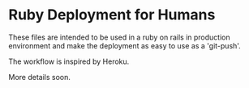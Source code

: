 Ruby Deployment for Humans
==========================

These files are intended to be used in a ruby on rails in production environment and make the deployment as easy to use as a 'git-push'.

The workflow is inspired by Heroku.

More details soon.